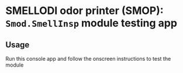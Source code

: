 # SMELLODI odor printer (SMOP): `Smod.SmellInsp` module testing app

## Usage

Run this console app and follow the onscreen instructions to test the module
